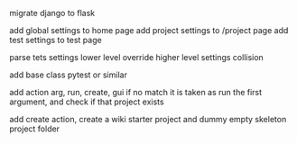 migrate django to flask

add global settings to home page
add project settings to /project page
add test settings to test page

parse tets settings
lower level override higher level settings collision

add base class pytest or similar


add action arg, run, create, gui
if no match it is taken as run the first argument, and check if that project exists


add create action, create a wiki starter project and dummy empty skeleton project folder